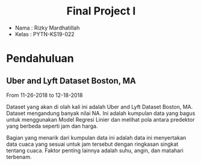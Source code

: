 <h1 align="center">Final Project I</h1>

- Nama : Rizky Mardhatillah
- Kelas : PYTN-KS19-022
# Pendahuluan 
## Uber and Lyft Dataset Boston, MA
From 11-26-2018 to 12-18-2018

Dataset yang akan di olah kali ini adalah Uber and Lyft Dataset Boston, MA. Dataset mengandung banyak nilai NA. Ini adalah kumpulan data yang bagus untuk menggunakan Model Regresi Linier dan melihat pola antara predektor yang berbeda seperti jam dan harga.

Bagian yang menarik dari kumpulan data ini adalah data ini menyertakan data cuaca yang sesuai untuk jam tersebut dengan ringkasan singkat tentang cuaca. Faktor penting lainnya adalah suhu, angin, dan matahari terbenam. 
